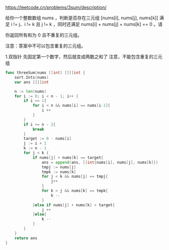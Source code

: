 https://leetcode.cn/problems/3sum/description/



给你一个整数数组 nums ，判断是否存在三元组 [nums[i], nums[j], nums[k]] 满足 i != j、i != k 且 j != k ，同时还满足 nums[i] + nums[j] + nums[k] == 0 。请

你返回所有和为 0 且不重复的三元组。

注意：答案中不可以包含重复的三元组。


1.双指针
先固定第一个数字，然后就变成两数之和了
注意，不能包含重复的三元组


```go
func threeSum(nums []int) [][]int {
    sort.Ints(nums)
    var ans [][]int

    n := len(nums)
    for i := 0; i < n - 1; i++ {
        if i >= 1{
            for i < n && nums[i] == nums[i-1]{
                i ++
            }
        }
        if i >= n - 2{
            break
        }
        target := 0 - nums[i]
        j := i + 1
        k := n - 1
        for j < k {
            if nums[j] + nums[k] == target{
                ans = append(ans, []int{nums[i], nums[j], nums[k]})
                tmpj := nums[j]
                tmpk := nums[k]
                for j < k && nums[j] == tmpj{
                    j++
                }
                for k > j && nums[k] == tmpk{
                    k --
                }
            }else if nums[j] + nums[k] < target{
                j ++
            }else{
                k --
            }
        }
    } 
    return ans
}
```